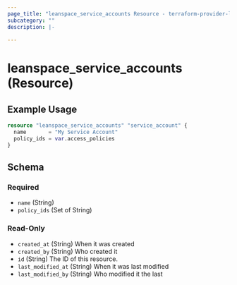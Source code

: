 ```yaml
---
page_title: "leanspace_service_accounts Resource - terraform-provider-leanspace"
subcategory: ""
description: |-
  
---
```


# leanspace_service_accounts (Resource)



## Example Usage

```terraform
resource "leanspace_service_accounts" "service_account" {
  name       = "My Service Account"
  policy_ids = var.access_policies
}
```

<!-- schema generated by tfplugindocs -->
## Schema

### Required

- `name` (String)
- `policy_ids` (Set of String)

### Read-Only

- `created_at` (String) When it was created
- `created_by` (String) Who created it
- `id` (String) The ID of this resource.
- `last_modified_at` (String) When it was last modified
- `last_modified_by` (String) Who modified it the last
